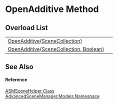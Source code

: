 # OpenAdditive Method


## Overload List
<table>
<tr>
<td><a href="M_AdvancedSceneManager_Models_ASMSceneHelper_OpenAdditive">OpenAdditive(SceneCollection)</a></td>
<td> </td></tr>
<tr>
<td><a href="M_AdvancedSceneManager_Models_ASMSceneHelper_OpenAdditive_1">OpenAdditive(SceneCollection, Boolean)</a></td>
<td> </td></tr>
</table>

## See Also


#### Reference
<a href="T_AdvancedSceneManager_Models_ASMSceneHelper">ASMSceneHelper Class</a>  
<a href="N_AdvancedSceneManager_Models">AdvancedSceneManager.Models Namespace</a>  
